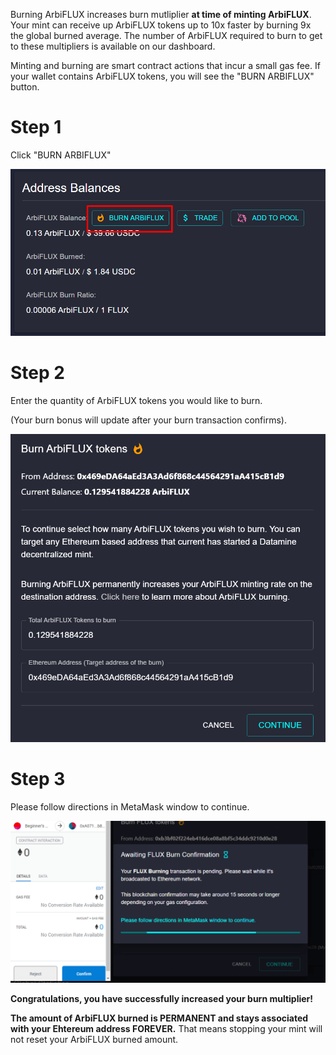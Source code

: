 Burning ArbiFLUX increases burn mutliplier **at time of minting ArbiFLUX**. Your mint can receive up ArbiFLUX tokens up to 10x faster by burning 9x the global burned average. The number of ArbiFLUX required to burn to get to these multipliers is available on our dashboard.

Minting and burning are smart contract actions that incur a small gas fee. If your wallet contains ArbiFLUX tokens, you will see the "BURN ARBIFLUX" button. 

# Step 1
Click "BURN ARBIFLUX"

![Burning](../../helpArticles/assets/images/pngs/burningFlux/burningFlux2L2.png#_maxWidth=512)

# Step 2
Enter the quantity of ArbiFLUX tokens you would like to burn.

(Your burn bonus will update after your burn transaction confirms).

![Burning](../../helpArticles/assets/images/pngs/burningFlux/burningFlux3L2.png#_maxWidth=512)

# Step 3
Please follow directions in MetaMask window to continue.

![Burning](../../helpArticles/assets/images/pngs/burningFlux/burningFlux4.png)

**Congratulations, you have successfully increased your burn multiplier!**

**The amount of ArbiFLUX burned is PERMANENT and stays associated with your Ehtereum address FOREVER.** That means stopping your mint will not reset your ArbiFLUX burned amount.